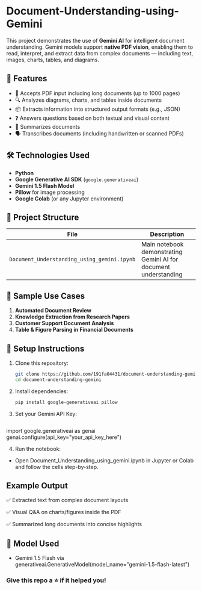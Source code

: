 # Document-Understanding-using-Gemini

This project demonstrates the use of **Gemini AI** for intelligent document understanding. Gemini models support **native PDF vision**, enabling them to read, interpret, and extract data from complex documents — including text, images, charts, tables, and diagrams.

## 🚀 Features

- 📄 Accepts PDF input including long documents (up to 1000 pages)
- 🔍 Analyzes diagrams, charts, and tables inside documents
- 📦 Extracts information into structured output formats (e.g., JSON)
- ❓ Answers questions based on both textual and visual content
- 📝 Summarizes documents
- 🗣️ Transcribes documents (including handwritten or scanned PDFs)

## 🛠️ Technologies Used

- **Python**
- **Google Generative AI SDK** (`google.generativeai`)
- **Gemini 1.5 Flash Model**
- **Pillow** for image processing
- **Google Colab** (or any Jupyter environment)

## 📁 Project Structure

| File | Description |
|------|-------------|
| `Document_Understanding_using_gemini.ipynb` | Main notebook demonstrating Gemini AI for document understanding |

## 📸 Sample Use Cases

1. **Automated Document Review**
2. **Knowledge Extraction from Research Papers**
3. **Customer Support Document Analysis**
4. **Table & Figure Parsing in Financial Documents**

## 🔧 Setup Instructions

1. Clone this repository:
   ```bash
   git clone https://github.com/191fa04431/document-understanding-gemini.git
   cd document-understanding-gemini

2. Install dependencies:
    ```bash
    pip install google-generativeai pillow

3. Set your Gemini API Key:
   
   ```bash 
  import google.generativeai as genai
  genai.configure(api_key="your_api_key_here")

4. Run the notebook:
  - Open Document_Understanding_using_gemini.ipynb in Jupyter or Colab and follow the cells step-by-step.

## Example Output
✅ Extracted text from complex document layouts

✅ Visual Q&A on charts/figures inside the PDF

✅ Summarized long documents into concise highlights

## 🤖 Model Used
- Gemini 1.5 Flash via generativeai.GenerativeModel(model_name="gemini-1.5-flash-latest")

### Give this repo a ⭐ if it helped you!
